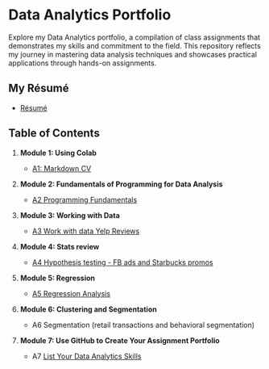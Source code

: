 # Data Analytics Portfolio
Explore my Data Analytics portfolio, a compilation of class assignments that demonstrates my skills and commitment to the field. This repository reflects my journey in mastering data analysis techniques and showcases practical applications through hands-on assignments.

## My Résumé
- [Résumé](https://colab.research.google.com/drive/156i6WVT59WAogjTkXF4WaY1XfTUDQ-Eq)

## Table of Contents
1. **Module 1: Using Colab**
   - [A1: Markdown CV](https://colab.research.google.com/drive/156i6WVT59WAogjTkXF4WaY1XfTUDQ-Eq)
   
2. **Module 2: Fundamentals of Programming for Data Analysis**
   - [A2 Programming Fundamentals](https://colab.research.google.com/drive/1YMnwq8z5SuEO7OTDSHXLWm-2mdrIzjwG)
   
3. **Module 3: Working with Data**
   - [A3 Work with data Yelp Reviews](https://colab.research.google.com/drive/1NU47duM4Tgmjngx281Is8HVcy9S4ngdu)
  
4. **Module 4: Stats review**
   - [A4 Hypothesis testing - FB ads and Starbucks promos](https://colab.research.google.com/drive/1wUy1FEarjBwFs9rOAu2pGKlkQdhAMqkI)

5. **Module 5: Regression**
   - [A5 Regression Analysis](https://colab.research.google.com/drive/10x3u6PFMLbtrpyKN9gOKOW60cg4P8Z9J)

6. **Module 6: Clustering and Segmentation**
   - A6 Segmentation (retail transactions and behavioral segmentation)
   
7. **Module 7: Use GitHub to Create Your Assignment Portfolio**
    - A7 [List Your Data Analytics Skills](https://github.com/alexanderresearch/Analytics/edit/main/README.md)
  
